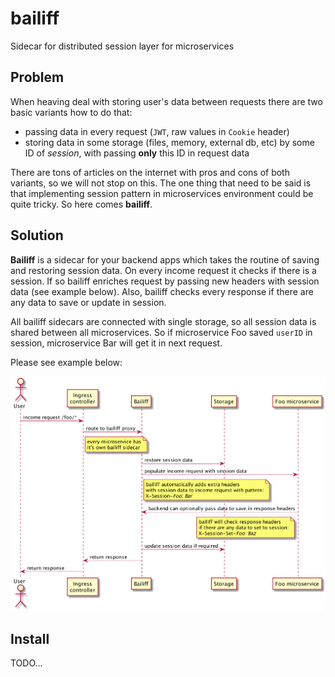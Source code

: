 # bailiff 

Sidecar for distributed session layer for microservices

## Problem

When heaving deal with storing user's data between requests there are two basic variants how to do that:

- passing data in every request (`JWT`, raw values in `Cookie` header)
- storing data in some storage (files, memory, external db, etc) by some ID of _session_, with passing __only__ this ID in request data

There are tons of articles on the internet with pros and cons of both variants, so we will not stop on this.
The one thing that need to be said is that implementing session pattern in microservices environment could be quite tricky.
So here comes __bailiff__.

## Solution

__Bailiff__ is a sidecar for your backend apps which takes the routine of saving and restoring session data.
On every income request it checks if there is a session.
If so bailiff enriches request by passing new headers with session data (see example below).
Also, bailiff checks every response if there are any data to save or update in session.

All bailiff sidecars are connected with single storage, so all session data is shared between all microservices.
So if microservice Foo saved `userID` in session, microservice Bar will get it in next request.

Please see example below:

![concept](./docs/concept.png)

## Install

TODO...
